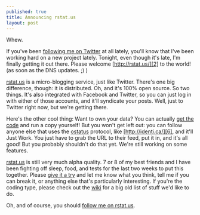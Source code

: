```yaml
---
published: true
title: Announcing rstat.us
layout: post
---
```


Whew.

If you've been [following me on Twitter][1] at all lately, you'll know that
I've been working hard on a new project lately. Tonight, even though it's
late, I'm finally getting it out there. Please welcome [http://rstat.us/][2]
to the world! (as soon as the DNS updates. ;) )

[rstat.us][3] is a micro-blogging service, just like Twitter. There's one big
difference, though: it is distributed. Oh, and it's 100% open source. So two
things. It's also integrated with Facebook and Twitter, so you can just log in
with either of those accounts, and it'll syndicate your posts. Well, just to
Twitter right now, but we're getting there.

Here's the other cool thing: Want to own your data? You can actually [get the
code][4] and run a copy yourself! But you won't get left out: you can follow
anyone else that uses the [ostatus][5] protocol, like [http://identi.ca/][6],
and it'll Just Work. You just have to grab the URL to their feed, put it in,
and it's all good! But you probably shouldn't do that yet. We're still working
on some features.

[rstat.us][3] is still very much alpha quality. 7 or 8 of my best friends and
I have been fighting off sleep, food, and tests for the last two weeks to put
this together. Please [give it a try][2] and let me know what you think, tell
me if you can break it, or anything else that's particularly interesting. If
you're the coding type, please check out the [wiki][7] for a big old list of
stuff we'd like to do.

Oh, and of course, you should [follow me on rstat.us][8].

   [1]: http://twitter.com/steveklabnik
   [2]: http://rstat.us/
   [3]: http://rstat.us
   [4]: http://github.com/hotsh/rstat.us
   [5]: http://ostatus.org/
   [6]: http://identi.ca/
   [7]: http://github.com/hotsh/rstat.us/wiki
   [8]: http://rstat.us/users/steveklabnik

